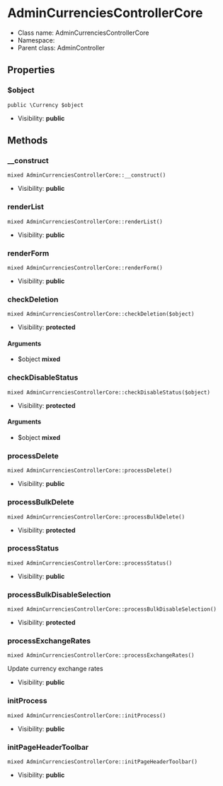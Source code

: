 AdminCurrenciesControllerCore
===============






* Class name: AdminCurrenciesControllerCore
* Namespace: 
* Parent class: AdminController





Properties
----------


### $object

    public \Currency $object





* Visibility: **public**


Methods
-------


### __construct

    mixed AdminCurrenciesControllerCore::__construct()





* Visibility: **public**




### renderList

    mixed AdminCurrenciesControllerCore::renderList()





* Visibility: **public**




### renderForm

    mixed AdminCurrenciesControllerCore::renderForm()





* Visibility: **public**




### checkDeletion

    mixed AdminCurrenciesControllerCore::checkDeletion($object)





* Visibility: **protected**


#### Arguments
* $object **mixed**



### checkDisableStatus

    mixed AdminCurrenciesControllerCore::checkDisableStatus($object)





* Visibility: **protected**


#### Arguments
* $object **mixed**



### processDelete

    mixed AdminCurrenciesControllerCore::processDelete()





* Visibility: **public**




### processBulkDelete

    mixed AdminCurrenciesControllerCore::processBulkDelete()





* Visibility: **protected**




### processStatus

    mixed AdminCurrenciesControllerCore::processStatus()





* Visibility: **public**




### processBulkDisableSelection

    mixed AdminCurrenciesControllerCore::processBulkDisableSelection()





* Visibility: **protected**




### processExchangeRates

    mixed AdminCurrenciesControllerCore::processExchangeRates()

Update currency exchange rates



* Visibility: **public**




### initProcess

    mixed AdminCurrenciesControllerCore::initProcess()





* Visibility: **public**




### initPageHeaderToolbar

    mixed AdminCurrenciesControllerCore::initPageHeaderToolbar()





* Visibility: **public**



